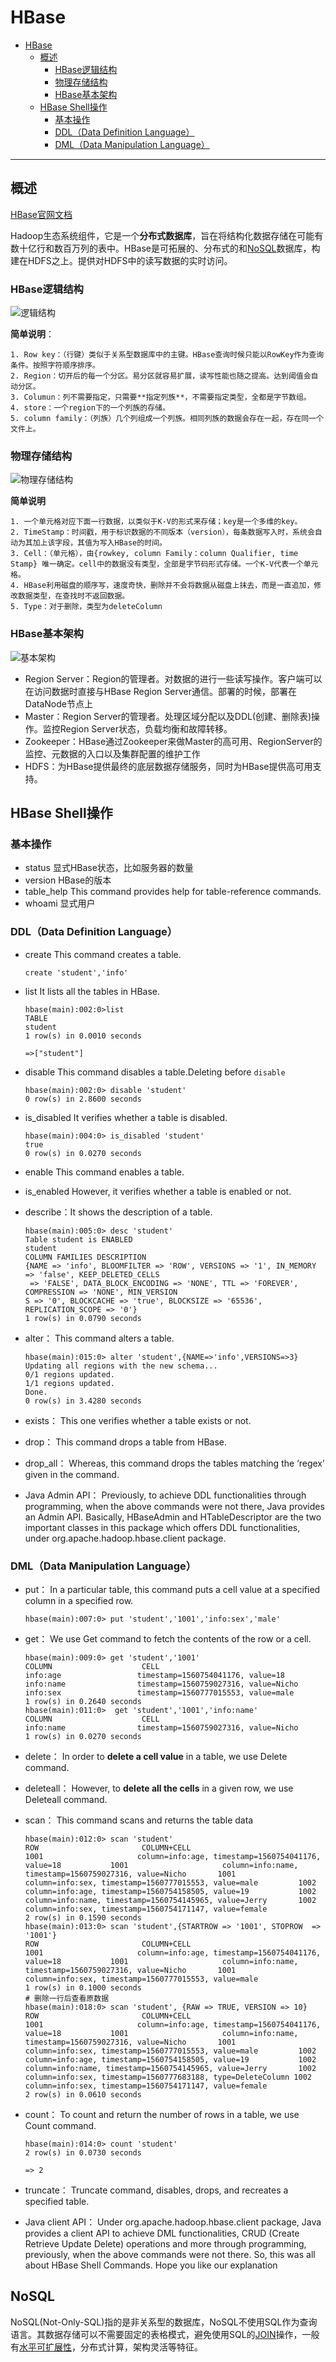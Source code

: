 # HBase

<!-- TOC -->

- [HBase](#hbase)
    - [概述](#概述)
        - [HBase逻辑结构](#hbase逻辑结构)
        - [物理存储结构](#物理存储结构)
        - [HBase基本架构](#hbase基本架构)
    - [HBase Shell操作](#hbase-shell操作)
        - [基本操作](#基本操作)
        - [DDL（Data Definition Language）](#ddldata-definition-language)
        - [DML（Data Manipulation Language）](#dmldata-manipulation-language)

<!-- /TOC -->
---
## 概述

[HBase官网文档](http://hbase.apache.org/book.html#arch.overview)

​	Hadoop生态系统组件，它是一个**分布式数据库**，旨在将结构化数据存储在可能有数十亿行和数百万列的表中。HBase是可拓展的、分布式的和[NoSQL](#NoSQL)数据库，构建在HDFS之上。提供对HDFS中的读写数据的实时访问。

### HBase逻辑结构

![逻辑结构](https://github.com/Dang-h/BigData/blob/master/Hbase/assets/%E9%80%BB%E8%BE%91%E7%BB%93%E6%9E%84.png)

**简单说明**：

	1. Row key：（行键）类似于关系型数据库中的主键。HBase查询时候只能以RowKey作为查询条件。按照字符顺序排序。
 	2. Region：切开后的每一个分区。易分区就容易扩展，读写性能也随之提高。达到阈值会自动分区。
 	3. Columun：列不需要指定，只需要**指定列族**，不需要指定类型，全都是字节数组。
 	4. store：一个region下的一个列族的存储。
 	5. column family：（列族）几个列组成一个列族。相同列族的数据会存在一起，存在同一个文件上。

### 物理存储结构

![物理存储结构](https://github.com/Dang-h/BigData/blob/master/Hbase/assets/%E7%89%A9%E7%90%86%E5%AD%98%E5%82%A8%E7%BB%93%E6%9E%84.png)

**简单说明**

	1. 一个单元格对应下面一行数据，以类似于K-V的形式来存储；key是一个多维的key。
 	2. TimeStamp：时间戳，用于标识数据的不同版本（version），每条数据写入时，系统会自动为其加上该字段，其值为写入HBase的时间。
 	3. Cell：（单元格），由{rowkey, column Family：column Qualifier, time Stamp} 唯一确定。cell中的数据没有类型，全部是字节码形式存储。一个K-V代表一个单元格。
 	4. HBase利用磁盘的顺序写，速度奇快，删除并不会将数据从磁盘上抹去，而是一直追加，修改数据类型，在查找时不返回数据。
 	5. Type：对于删除，类型为deleteColumn

### HBase基本架构

![基本架构](https://github.com/Dang-h/BigData/blob/master/Hbase/assets/%E5%9F%BA%E6%9C%AC%E6%9E%B6%E6%9E%84.png)

- Region Server：Region的管理者。对数据的进行一些读写操作。客户端可以在访问数据时直接与HBase Region Server通信。部署的时候，部署在DataNode节点上
- Master：Region Server的管理者。处理区域分配以及DDL(创建、删除表)操作。监控Region Server状态，负载均衡和故障转移。
- Zookeeper：HBase通过Zookeeper来做Master的高可用、RegionServer的监控、元数据的入口以及集群配置的维护工作
- HDFS：为HBase提供最终的底层数据存储服务，同时为HBase提供高可用支持。

## HBase Shell操作

### 基本操作

- status
  显式HBase状态，比如服务器的数量
-  version 
  HBase的版本
- table_help 
  This command provides help for table-reference commands.
- whoami
  显式用户

### DDL（Data Definition Language）

- create
    This command creates a table.

  ```
  create 'student','info'
  ```

- list
  It lists all the tables in HBase.

  ```
  hbase(main):002:0>list
  TABLE
  student
  1 row(s) in 0.0010 seconds
  
  =>["student"]
  ```

- disable
  This command disables a table.Deleting before `disable`

  ```
  hbase(main):002:0> disable 'student'
  0 row(s) in 2.8600 seconds
  ```

- is_disabled
   It verifies whether a table is disabled.

  ```
  hbase(main):004:0> is_disabled 'student'
  true                                                                                            
  0 row(s) in 0.0270 seconds
  ```

- enable
  This command enables a table.

- is_enabled
  However, it verifies whether a table is enabled or not.

- describe：It shows the description of a table.
  ```
  hbase(main):005:0> desc 'student'
  Table student is ENABLED                                                                        
  student                                                                                         
  COLUMN FAMILIES DESCRIPTION                                                                     
  {NAME => 'info', BLOOMFILTER => 'ROW', VERSIONS => '1', IN_MEMORY => 'false', KEEP_DELETED_CELLS
   => 'FALSE', DATA_BLOCK_ENCODING => 'NONE', TTL => 'FOREVER', COMPRESSION => 'NONE', MIN_VERSION
  S => '0', BLOCKCACHE => 'true', BLOCKSIZE => '65536', REPLICATION_SCOPE => '0'}                 
  1 row(s) in 0.0790 seconds
  ```

- alter：
  This command alters a table.

  ```
  hbase(main):015:0> alter 'student',{NAME=>'info',VERSIONS=>3}
  Updating all regions with the new schema...
  0/1 regions updated.
  1/1 regions updated.
  Done.
  0 row(s) in 3.4280 seconds
  ```

- exists：
  This one verifies whether a table exists or not.

- drop：
  This command drops a table from HBase.

- drop_all：
  Whereas,  this command drops the tables matching the ‘regex’ given in the command. 

- Java Admin API：
  Previously, to achieve DDL functionalities through programming, when the above commands were not there, Java provides an Admin API. Basically, HBaseAdmin and HTableDescriptor are the two important classes in this package which offers DDL functionalities, under org.apache.hadoop.hbase.client package.

### DML（Data Manipulation Language）

- put：
  In a particular table, this command puts a cell value at a specified column in a specified row.

  ```
  hbase(main):007:0> put 'student','1001','info:sex','male'
  ```

- get：
  We use Get command to fetch the contents of the row or a cell.

  ```
  hbase(main):009:0> get 'student','1001'
  COLUMN                    CELL                                                         info:age                 timestamp=1560754041176, value=18              
  info:name                timestamp=1560759027316, value=Nicho      
  info:sex                 timestamp=1560777015553, value=male                                   
  1 row(s) in 0.2640 seconds
  hbase(main):011:0>  get 'student','1001','info:name'
  COLUMN                    CELL                                                         info:name                timestamp=1560759027316, value=Nicho                             
  1 row(s) in 0.0270 seconds
  ```

- delete：
  In order to **delete a cell value** in a table, we use Delete command.

- deleteall：
  However, to **delete all the cells** in a given row, we use Deleteall command.

- scan：
  This command scans and returns the table data

  ```
  hbase(main):012:0> scan 'student'
  ROW                       COLUMN+CELL                                                 1001                     column=info:age, timestamp=1560754041176, value=18           1001                     column=info:name, timestamp=1560759027316, value=Nicho       1001                     column=info:sex, timestamp=1560777015553, value=male         1002                     column=info:age, timestamp=1560754158505, value=19           1002                     column=info:name, timestamp=1560754145965, value=Jerry       1002                     column=info:sex, timestamp=1560754171147, value=female                
  2 row(s) in 0.1590 seconds
  hbase(main):013:0> scan 'student',{STARTROW => '1001', STOPROW  => '1001'}
  ROW                       COLUMN+CELL                                                 1001                     column=info:age, timestamp=1560754041176, value=18           1001                     column=info:name, timestamp=1560759027316, value=Nicho       1001                     column=info:sex, timestamp=1560777015553, value=male                  
  1 row(s) in 0.1000 seconds
  # 删除一行后查看原数据
  hbase(main):018:0> scan 'student', {RAW => TRUE, VERSION => 10}
  ROW                       COLUMN+CELL                                                 1001                     column=info:age, timestamp=1560754041176, value=18           1001                     column=info:name, timestamp=1560759027316, value=Nicho       1001                     column=info:sex, timestamp=1560777015553, value=male         1002                     column=info:age, timestamp=1560754158505, value=19           1002                     column=info:name, timestamp=1560754145965, value=Jerry       1002                     column=info:sex, timestamp=1560777683188, type=DeleteColumn 1002                     column=info:sex, timestamp=1560754171147, value=female                
  2 row(s) in 0.0610 seconds
  ```

- count：
  To count and return the number of rows in a table, we use Count command.

  ```
  hbase(main):014:0> count 'student'
  2 row(s) in 0.0730 seconds
  
  => 2
  ```

- truncate：
  Truncate command, disables, drops, and recreates a specified table.

-  Java client API：
  Under org.apache.hadoop.hbase.client package, Java provides a client API to achieve DML functionalities, CRUD (Create Retrieve Update Delete) operations and more through programming, previously, when the above commands were not there.
  So, this was all about HBase Shell Commands. Hope you like our explanation



## NoSQL

​	NoSQL(Not-Only-SQL)指的是非关系型的数据库，NoSQL不使用SQL作为查询语言。其数据存储可以不需要固定的表格模式，避免使用SQL的[JOIN](https://zh.wikipedia.org/wiki/连接_(SQL))操作，一般有[水平可扩展性](https://zh.wikipedia.org/w/index.php?title=水平可扩展性&action=edit&redlink=1)，分布式计算，架构灵活等特征。
